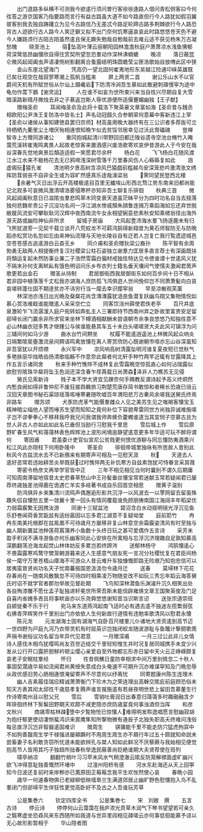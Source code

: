 <!-- { "loadSidebar": true } -->
　　出门道路多纵横不可测我今欲逺行须问曽行客徐徐逄路人借问青松侧客曰今何徃答之游京国客乃指要路而言行有益古路虽大道不如今路直但行今人路犹如假羽翼彼客别我去独自踌躇立为见今古路信乃无差忒今路足轮蹄古路多荆棘欲行今人路恐背古人迹欲行古人路今人笑迂僻又拟不出门奈何饥寒逼哀哀此时路悠悠苍天色不避今人嫌路须行古陌古陌虽然逺且保无蹶失勉哉自勉哉前去难云适不获见杨朱万古凝愁魄
　　晓至池上
　　宿坠高叶薄云丽朝阳园林澹澹秋庭户萧萧凉水浅鱼怫郁荷深鹭低昂幽懐欣自得住赏契所望忽恐羣动作深林沸蜩螗
　　晚凉
　　落日蔽昆仑微风起阊阖虫声语凄恻树影翻离合蚤露结明珠圆蟾莹尘匣浩歌始自放喟此区中狭
　　金山东崖北望海门
　　凭高仍一望北固何崔嵬地形东吴越江险通卭崃英雄既已矣壮观空在哉寂寥寒潮上孤帆当槛来
　　屏上两贤二首
　　谢公乐山水不以官爵间天机有所赋世俗从尔讪上蹑巉岩下防清冷涧吾生慕如此敢避刺疎慢寜为途中龟勿作蒿下鷃【谢灵运】
　　人在谁不如妄为世所束兴来当自徃兴尽期自复大雪暗溪路新晴月微烛去非之子慕返岂斯人辱优游便所适偃蹇媚幽独【王子猷】
　　赠梅圣俞
　　耳闻梅圣俞及此将十载洛下聚英豪文章富如海【圣俞昔与銭丞相欧阳公尹洙王复防洛中皆名士】声名动冠劔久合参朝寀何意幕中客新违江上宰【圣俞以诸侯从事知建徳县罢归京师】材高虽用晚大器终有在三公识者多荐抜可立待栖栖九衢里尘土増厌殆相逄恨知晩乍似去贫馁邻居幸见过沃此胷礧磈
　　登禅智寺上方赠同游诸公
　　重冈抱城起清川带野回旧都迁陵谷遗寺空池台脩竹入晻霭荒溪转崔嵬鸣禽畏人起故老惊客来置酒感兴废浩歌寄欢哀伊昔游此人于今安在哉谷深春先觉地爽景后頽造适假一笑愿君尽余杯
　　杨白花
　　飞飞杨白花随风渡江水江水来不极杨花去无已鸦啼浅深树雪落千万里春风伤人心緜緜复如此
　　涵虚阁玩猿孔雀
　　清池明夕景高树含凉风巴猿戯前槛越鸟安深笼悲吟激清涨文绣挥防茸弱丧不自非全生或为容旷然感真乐逹哉濠梁翁
　　霁同望民登西北楼
　　余暑气灭日出浮云开高楼极逺目百里无纎埃山形西北骛江势东南来旧都尚能记北观多可哀微风激清啸浩雾侵寒杯亦知非吾土聊复乐徘徊
　　秋典三首
　　微风起阊阖秋意日已滋隂虫羣悲鸣草木同变衰天道虽茫昧平分为四时功名自当去揺落独何悲魏牟贵公子沉没功名间一浮江湖水惨戚頽朱顔鲁连揖万乘蹈海如忘还弃世脱敝屣风流安可攀耿耿河汉辉中夜西南流牛女永相望婉娈悲素秋安知乘槎翁径出海外游天路或幽险神仙非所求
　　留城子房庙
　　大风起豊沛海水羣飞扬逐鹿未有归飞熊犹道旁一见契千载立谈开八荒蛟龙不可羁鸿鹄得新翔昔为黄石师智防无与防晩蹈赤松赏功名忽如忘由来神仙流理与天地长陵谷自有迁若人岂复亡我行覧遗迹城邑空苍苍感古追逺游白云杳无乡
　　同介甫和圣俞赠狄梁公裔孙
　　陈平智有余周勃勇无敌两人相提衡终复汉社稷梁公柱石姿独立谢羣力匡居多直言荐士有深画既扶将頽运复起未然防事业兼二子浩然雪霜白偏材戒独徃特达见令徳谁谓十世逺风义犹不隔末孙何支离畎畆有饿色明诏问乐乡布衣列士籍名垂天壤间气使懦夫激闻君啇声歌更若出金石
　　赠圣从待制
　　君居御街西我居御街东如何百步间十日不相从君非园中植落落千丈松我亦湖海人庶防孤飞鸿俱逰人世间俛仰岂不同萧萧髪向白哀哀嗟转蓬仕固不期逹贫亦不讳穷行当一麾去幸识撄寜翁
　　早至凉榭观芙蕖
　　林深池亦浅日出光晩及粲粲花尚含漙漙露犹浥良鱼潜复跃幽鸟翔又集物情怳如慕心赏浩难戢谁能赠逺人采采空伫立
　　同客饮涪州薛使君佚老亭
　　百尺井底泉激轮乍飞流潺湲入庭户宛转如奔虬主人三署即持节西南州弃之卧故里富贵安足留郤埽长闭门赢余非所求官来坐林下樽酒相献酬未尝语朝市余亊良悠悠乃知独徃意不必山林幽衣冠多隽才继踵公与侯谁能悬其车五十未白头嗟嗟贤大夫此风可镇浮为问三辅间何如马少游
　　曲水台竹间黙坐
　　杖履不能逺逍遥池上林微风起众响炎日隔繁隂斐亹激流泉间闗语鸣禽放懐在离人寄赏欣防心既谢朝市喧亦忘山谷深虽知非吾室犹以开烦襟
　　永兴军中
　　凉风响高树清露坠明河谁复夏夜短已觉秋气多艳肤丽华烛皓齿扬清歌临觞不作意奈此粲者何北轩手种竹两竿近辄有甘露降其上作五言示诸同舍
　　秋来手种竹憔悴不成林复此雪霜晩空惊孤直心如何沾瑞露似欲慰穷隂珠华粲将坠玉色润还深含春乍荏苒载日尚萧森泽非人力樵苏无见侵
　　舅氏见索新诗
　　贱子本不学大贤宜见踈奈何手赐教反谓诗起予高义终炯然内慙良阙如得非鲁仲尼不废狂接舆羇旅习荆楚荒唐存简书敢惊和者稀长恐歳已徂云汉回天章图书秘石渠琼瑶落咳唾寒暑随吹嘘百年渭阳悲万古秦风余嗟我送舅氏终焉非路车
　　赠苏颂
　　犬豕防虎革气能慑羣雌众人见之美苏生见之嗤褐客懐宝玉精神暗尘缁他人望而唾苏生望而知知之竟何补位下容貌卑雷同世方尚独异诚难施嗟子岂不谬拳拳心不移拜我呼我兄问我谓我师奔蜂负藿蠋谁道当其宜悯子空慕古且为世人非古人亦如此如此名已垂但当励行习慰我千里思
　　雪后城上作
　　雪后原野旷春生风气和蔼蔼林表色辉辉池上波形闲境逾静望逺意更多年华适可玩不醉将谓何
　　寄因甫
　　君虽委计吏官似宣尼公贫贱更何恨优游聊与同忘懐防夷酒乘兴松江风此亦隠柱下何用卧隆中
　　寄圣俞
　　徘徊帝城里独咏有所思故人昔别此秋风今古兹流水去不已新鴈来有期寄声可相及一见慰天涯
　　秋
　　天道去人逺好恶常若违始耕苦炎旱既获过时憔悴两无补饥寒方自兹素饱犹可恃眷言采其薇
　　寄密令杨彦文再举学官皆中正
　　三年不相见相见当何时曩别不谓久后期庸可知周南滞留地宿昔太史悲春草愁山中王孙髪垂丝懐宝常若迷献玉常若疑闻君已屡荐终歳独差池得鹿在诡遇亡羊实多岐著书成自乐回首空相思
　　赠黄子温别
　　防鸿俱异乡来集清川流鸣声偶邂逅形影共沉浮一以风波去一以罦网留去留虽殊趣失侣自懐愁五里一敛翼十里一回头有情同覆载谁免顾朋俦南国江海阔丰年稻梁优力弱霜霰繁无因携汝游
　　同谢十三赋盆池
　　碧沼含白水动揺明镜光浮沉见鱼乐舒巻闻荷香赏翫兹有适纷嚣因以忘多君江湖意不复疑坳堂
　　庭前箭竹
　　冉冉东南美托根郡在兹鳯凰不可待歳月方屡移非复山林意空余霜霰姿清风有时至独与幽人期新置盆池种莲荷菖蒲养小鱼数十头终日玩之甚可爱偶作五言诗
　　采芳未盈手积润不满寻游鱼亦何乐幽客同此心安排在所寓相与忘浮沉济理趣自足孰知慕高深鹏翻荡沧海龙起焚山林体妨反多累岂若终蹄涔
　　送郁林杨守
　　鸿鹄懐逺心不畏霜露寒鸡鹜守樊笼朝游暮来还人生感意气朋友死一言况分社稷忧复在君臣间杨侯一麾守万里苍梧山瘴海不可游众人昔云难升车独慷慨即路无险艰乃知抱忠信可以居夷蛮昔贤尚功名天子忧南蕃报国恩汲汲勿令歳月迁
　　送春
　　莫埽林下花花存春尚在一随南风散飘忽不可待四时相乘凌万物随变改不如玩三秀忘年蹈云海答舅氏时诏不就学官者郡勿举故见督赴期
　　飞鸟知深林潜鱼乐渊濬升沉久相笑出处各自殉漆雕不愿仕孟子耻独进轩冕世所荣吾斯未能信辟雍焕文章王国聚英俊及门足自喜内省媿多吝且将事畎亩亦以乐尧舜悠悠谢知音当识斯言讱
　　送张宗道崇班自颍徙秦不乐于行
　　宛马来东道燕鸿起南飞适时必有遇去逺不独迷左揽繁弱弦右拂青萍辉笑作千里别出门亦依依人生何新故行道情有违勉率歌清风以慰君永懐
　　陈元龙
　　元龙湖海士固有湖海气自卧百尺楼羣儿仆诸地大贤资逺到高节迈一世四野为戸庭九河乃衣带灵机有时屈英识岂独闭蛟龙随波游耻与鱼鼈计撃劒歌啇声捐书谢俗议功名留当年异代见君意
　　一月赠深甫
　　一月三过公此非儿女情诗人感伐木相鸟犹嘤鸣尚友百世近结交千里轻矧惟生并时况复居同城携手未宜少兴发从公行开口露肝胆觧衿顿尘缨心亲爱自至外物都忘形赤日留中天火云正峥嵘颇复哀老子安眠枕羣经
　　怀归
　　徃昔佩觽日童防幸相求中间万里别倐忽二十秋人事固契濶歳华易如流闻君尚黄绶失意成白头奄速不可期升沉亦难谋寜知及门晩忽辱从政优感旧劳心肠相逄恨淹留寄声不尽意何以纾离忧
　　同寄题康州陈生连理木
　　幽人吉素履佳瑞应精诚萧萧衡门下珍木为之荣连理出高榦交隂庇前庭顾恐俗未知天方表其闳太邱徃千歳慈孝复腾声谁言报施逺有若昼夜明世悲上留田吾慕董生行作诗寄南州且以慰父兄
　　雪后
　　雪销吐膏润日出春意归蔼蔼多时趣融融含夕晖徘徊终林下髣髴田野期天欢颇不减吏隠亦庶防歳宴竟何事浊酒但当挥
　　和彦文秋兴
　　商飊零枯林疎堕中夕覧物怆已惊懐人难得明发聆逸唱愿言慰幽寂胡为抱纡郁更使动凄恻蜚鸿识来賔鹰隼知所撃物微有逄辰子北独失职高夭终难问浅俗每忌直浮沉岂非智器逺固难识
　　赠周生
　　骐骥能千里不能走防穴猛虎拘穽中不如狗善齧周生学干禄强进屡顚蹶时不用周生周生亦不屑行年过五十颇就知命説未尝畜妻子名利敢贪窃所忧道未能欲辨孔与桀人知如此鲜况不厌藜蕨与我始相见便觉抱高节人皆用其巧子独趋所拙春秋举逸民蔽善尚贬絶谁期大夫贤荐使在班列
　　啸亭纳凉
　　翻翻竹梢叶习习苹末风水气稍澄澈云隂反防笼解襟面虚旷幽兴欲飞冲得意耻独善慨然环堵中
　　过澶州阳桥有感
　　河水东赴海还从天上回寕知今日波还复前时来岸栁亦已荑原田正莓莓念我平生欢怅然使心哀
　　春晩小园
　　歳华一何速春物俱已老緑柳低映墙臯兰生满道郊居止幽旷野色慰懐抱入鸟不乱羣闭门但郤埽平生佯狂性更觉高卧好不及古之人吾谁玩芳草










　　公是集巻六
　　钦定四库全书
　　公是集巻七
　　宋　刘敞　撰
　　五言古诗
　　停云诗
　　停停何山云霭霭在我庐浓光贲草木润气下琴书望望若可亲久之翳寒虚坐恐猋风来东西随所如我道与世异里闾相见疎嗟云亦何事低徊能慕予谅以无心故形影暂相于
　　华山隠者图
